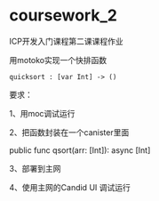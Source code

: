 # coursework_2
ICP开发入门课程第二课课程作业  

用motoko实现一个快排函数  

    quicksort : [var Int] -> ()

要求：  

1、用moc调试运行  

2、把函数封装在一个canister里面  

public func qsort(arr: [Int]): async [Int]  

3、部署到主网  

4、使用主网的Candid UI 调试运行 



